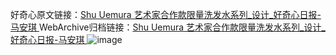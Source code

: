 好奇心原文链接：[Shu Uemura 艺术家合作款限量洗发水系列_设计_好奇心日报-马安琪 ](https://www.qdaily.com/articles/10291.html)
WebArchive归档链接：[Shu Uemura 艺术家合作款限量洗发水系列_设计_好奇心日报-马安琪 ](http://web.archive.org/web/20190623160018/https://www.qdaily.com/articles/10291.html)
![image](http://ww3.sinaimg.cn/large/007d5XDply1g3vvzu097sj30u02j1h0r)